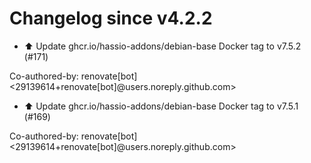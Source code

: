 # Changelog since v4.2.2
- ⬆️ Update ghcr.io/hassio-addons/debian-base Docker tag to v7.5.2 (#171)

Co-authored-by: renovate[bot] <29139614+renovate[bot]@users.noreply.github.com> 
- ⬆️ Update ghcr.io/hassio-addons/debian-base Docker tag to v7.5.1 (#169)

Co-authored-by: renovate[bot] <29139614+renovate[bot]@users.noreply.github.com> 
